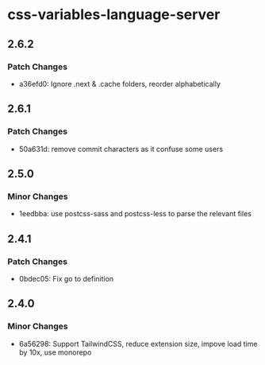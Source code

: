 # css-variables-language-server

## 2.6.2

### Patch Changes

- a36efd0: Ignore .next & .cache folders, reorder alphabetically

## 2.6.1

### Patch Changes

- 50a631d: remove commit characters as it confuse some users

## 2.5.0

### Minor Changes

- 1eedbba: use postcss-sass and postcss-less to parse the relevant files

## 2.4.1

### Patch Changes

- 0bdec05: Fix go to definition

## 2.4.0

### Minor Changes

- 6a56298: Support TailwindCSS, reduce extension size, impove load time by 10x, use monorepo
